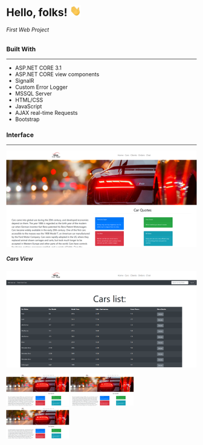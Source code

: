 
# Hello, folks! <img src="https://raw.githubusercontent.com/mitko1725/WebCarApp/main/images/wave.gif" width="30px">
<h6>First Web Project</h6>


<h3>Built With</h3>
<hr/>
<ul>
<li>ASP.NET CORE 3.1</li>
<li>ASP.NET CORE view components</li>
<li>SignalR</li>
<li>Custom Error Logger</li>
<li>MSSQL Server</li>
<li>HTML/CSS</li>
<li>JavaScript</li>
<li>AJAX real-time Requests</li>
<li>Bootstrap</li>
</ul>


<h3>Interface</h3>
<hr/>
<img src="https://raw.githubusercontent.com/mitko1725/WebCarApp/main/images/Intro.PNG"/>



<h5>Cars View</h5>
<img src="https://raw.githubusercontent.com/mitko1725/WebCarApp/main/images/cars1.PNG"/>



<p float="left">
  <img src="https://raw.githubusercontent.com/mitko1725/WebCarApp/main/images/Intro.PNG" width="33%" />
  <img src="https://raw.githubusercontent.com/mitko1725/WebCarApp/main/images/Intro.PNG" width="33%" /> 
  <img src="https://raw.githubusercontent.com/mitko1725/WebCarApp/main/images/Intro.PNG" width="33%" />
</p>